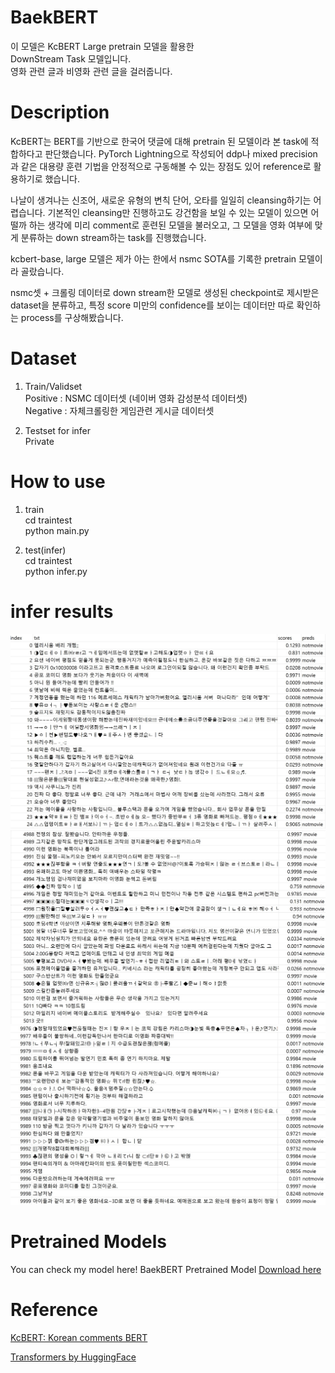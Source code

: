 # BaekBERT
이 모델은 KcBERT Large pretrain 모델을 활용한  
DownStream Task 모델입니다.  
영화 관련 글과 비영화 관련 글을 걸러줍니다.  

# Description
KcBERT는 BERT를 기반으로 한국어 댓글에 대해 pretrain 된 모델이라 본 task에 적합하다고 판단했습니다.
PyTorch Lightning으로 작성되어 ddp나 mixed precision과 같은 대용량 훈련 기법을 안정적으로 구동해볼 수 있는
장점도 있어 reference로 활용하기로 했습니다.

나날이 생겨나는 신조어, 새로운 유형의 변칙 단어, 오타를 일일히 cleansing하기는 어렵습니다.
기본적인 cleansing만 진행하고도 강건함을 보일 수 있는 모델이 있으면 어떨까 하는 생각에
미리 comment로 훈련된 모델을 불러오고, 그 모델을 영화 여부에 맞게 분류하는 down stream하는 task를 진행했습니다.

kcbert-base, large 모델은 제가 아는 한에서 nsmc SOTA를 기록한 pretrain 모델이라 골랐습니다.

nsmc셋 + 크롤링 데이터로 down stream한 모델로 생성된 checkpoint로 제시받은 dataset을 분류하고,
특정 score 미만의 confidence를 보이는 데이터만 따로 확인하는 process를 구상해봤습니다.

# Dataset
1. Train/Validset  
Positive : NSMC 데이터셋 (네이버 영화 감성분석 데이터셋)  
Negative : 자체크롤링한 게임관련 게시글 데이터셋  
  
2. Testset for infer  
Private

# How to use
1. train  
cd traintest  
python main.py

2. test(infer)  
cd traintest  
python infer.py

# infer results
![cap1](./imgs/cap1.jpg)  
![cap2](./imgs/cap2.jpg)  
![cap3](./imgs/cap3.jpg)

# Pretrained Models
You can check my model here!
BaekBERT Pretrained Model [Download here](https://drive.google.com/file/d/1J_wdSEY1W6Q_qDRnFYiohGUbyd2qh_ss/view?usp=sharing)

# Reference
[KcBERT: Korean comments BERT](https://github.com/Beomi/KcBERT)

[Transformers by HuggingFace](https://github.com/huggingface/transformers)
